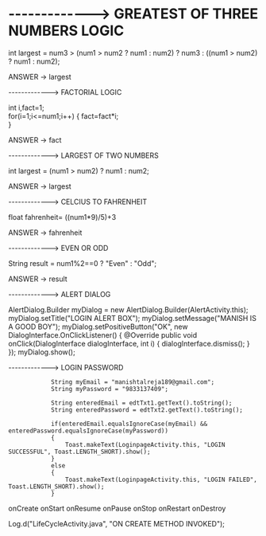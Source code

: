 # -------------> GREATEST OF THREE NUMBERS LOGIC

int largest = num3 > (num1 > num2 ? num1 : num2) ? num3 : ((num1 > num2) ? num1 : num2);

ANSWER -> largest

-------------> FACTORIAL LOGIC

int i,fact=1;  
for(i=1;i<=num1;i++)
{
	fact=fact*i;    
}

ANSWER -> fact 

-------------> LARGEST OF TWO NUMBERS

int largest = (num1 > num2) ? num1 : num2;

ANSWER -> largest

-------------> CELCIUS TO FAHRENHEIT

float fahrenheit= ((num1*9)/5)+3

ANSWER -> fahrenheit

-------------> EVEN OR ODD

String result = num1%2==0 ? "Even" : "Odd";

ANSWER -> result

-------------> ALERT DIALOG


  AlertDialog.Builder myDialog = new AlertDialog.Builder(AlertActivity.this);
                myDialog.setTitle("LOGIN ALERT BOX");
                myDialog.setMessage("MANISH IS A GOOD BOY");
                myDialog.setPositiveButton("OK", new DialogInterface.OnClickListener() {
                    @Override
                    public void onClick(DialogInterface dialogInterface, int i) {
                        dialogInterface.dismiss();
                    }
                });
                myDialog.show();

-------------> LOGIN PASSWORD

                String myEmail = "manishtalreja189@gmail.com";
                String myPassword = "9833137409";
                
                String enteredEmail = edtTxt1.getText().toString();
                String enteredPassword = edtTxt2.getText().toString();
                
                if(enteredEmail.equalsIgnoreCase(myEmail) && enteredPassword.equalsIgnoreCase(myPassword))
                {
                    Toast.makeText(LoginpageActivity.this, "LOGIN SUCCESSFUL", Toast.LENGTH_SHORT).show();
                }
                else
                {
                    Toast.makeText(LoginpageActivity.this, "LOGIN FAILED", Toast.LENGTH_SHORT).show();
                }



onCreate
onStart	
onResume
onPause
onStop
onRestart
onDestroy


Log.d("LifeCycleActivity.java", "ON CREATE METHOD INVOKED");
